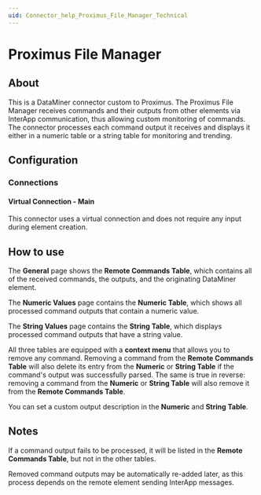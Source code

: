 ```yaml
---
uid: Connector_help_Proximus_File_Manager_Technical
---
```


# Proximus File Manager

## About

This is a DataMiner connector custom to Proximus. The Proximus File Manager receives commands and their outputs from other elements via InterApp communication, thus allowing custom monitoring of commands. The connector processes each command output it receives and displays it either in a numeric table or a string table for monitoring and trending.

## Configuration

### Connections

#### Virtual Connection - Main

This connector uses a virtual connection and does not require any input during element creation.

## How to use

The **General** page shows the **Remote Commands Table**, which contains all of the received commands, the outputs, and the originating DataMiner element.

The **Numeric Values** page contains the **Numeric Table**, which shows all processed command outputs that contain a numeric value.

The **String Values** page contains the **String Table**, which displays processed command outputs that have a string value.

All three tables are equipped with a **context menu** that allows you to remove any command. Removing a command from the **Remote Commands Table** will also delete its entry from the **Numeric** or **String Table** if the command's output was successfully parsed. The same is true in reverse: removing a command from the **Numeric** or **String Table** will also remove it from the **Remote Commands Table**.

You can set a custom output description in the **Numeric** and **String Table**.

## Notes

If a command output fails to be processed, it will be listed in the **Remote Commands Table**, but not in the other tables.

Removed command outputs may be automatically re-added later, as this process depends on the remote element sending InterApp messages.
